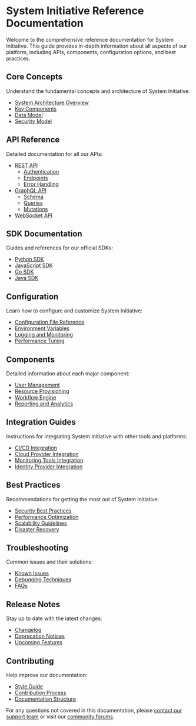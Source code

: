 # System Initiative Reference Documentation

Welcome to the comprehensive reference documentation for System Initiative. This
guide provides in-depth information about all aspects of our platform, including
APIs, components, configuration options, and best practices.

## Core Concepts

Understand the fundamental concepts and architecture of System Initiative:

- [System Architecture Overview](./core-concepts/architecture.md)
- [Key Components](./core-concepts/components.md)
- [Data Model](./core-concepts/data-model.md)
- [Security Model](./core-concepts/security.md)

## API Reference

Detailed documentation for all our APIs:

- [REST API](./api/rest/index.md)
  - [Authentication](./api/rest/authentication.md)
  - [Endpoints](./api/rest/endpoints.md)
  - [Error Handling](./api/rest/errors.md)
- [GraphQL API](./api/graphql/index.md)
  - [Schema](./api/graphql/schema.md)
  - [Queries](./api/graphql/queries.md)
  - [Mutations](./api/graphql/mutations.md)
- [WebSocket API](./api/websocket/index.md)

## SDK Documentation

Guides and references for our official SDKs:

- [Python SDK](./sdk/python/index.md)
- [JavaScript SDK](./sdk/javascript/index.md)
- [Go SDK](./sdk/go/index.md)
- [Java SDK](./sdk/java/index.md)

## Configuration

Learn how to configure and customize System Initiative:

- [Configuration File Reference](./configuration/config-file.md)
- [Environment Variables](./configuration/env-vars.md)
- [Logging and Monitoring](./configuration/logging.md)
- [Performance Tuning](./configuration/performance.md)

## Components

Detailed information about each major component:

- [User Management](./components/user-management.md)
- [Resource Provisioning](./components/resource-provisioning.md)
- [Workflow Engine](./components/workflow-engine.md)
- [Reporting and Analytics](./components/reporting.md)

## Integration Guides

Instructions for integrating System Initiative with other tools and platforms:

- [CI/CD Integration](./integration/ci-cd.md)
- [Cloud Provider Integration](./integration/cloud-providers.md)
- [Monitoring Tools Integration](./integration/monitoring-tools.md)
- [Identity Provider Integration](./integration/identity-providers.md)

## Best Practices

Recommendations for getting the most out of System Initiative:

- [Security Best Practices](./best-practices/security.md)
- [Performance Optimization](./best-practices/performance.md)
- [Scalability Guidelines](./best-practices/scalability.md)
- [Disaster Recovery](./best-practices/disaster-recovery.md)

## Troubleshooting

Common issues and their solutions:

- [Known Issues](./troubleshooting/known-issues.md)
- [Debugging Techniques](./troubleshooting/debugging.md)
- [FAQs](./troubleshooting/faq.md)

## Release Notes

Stay up to date with the latest changes:

- [Changelog](./release-notes/changelog.md)
- [Deprecation Notices](./release-notes/deprecations.md)
- [Upcoming Features](./release-notes/roadmap.md)

## Contributing

Help improve our documentation:

- [Style Guide](./contributing/style-guide.md)
- [Contribution Process](./contributing/process.md)
- [Documentation Structure](./contributing/structure.md)

For any questions not covered in this documentation, please
[contact our support team](mailto:support@systeminit.com) or visit our
[community forums](https://community.systeminit.com).
